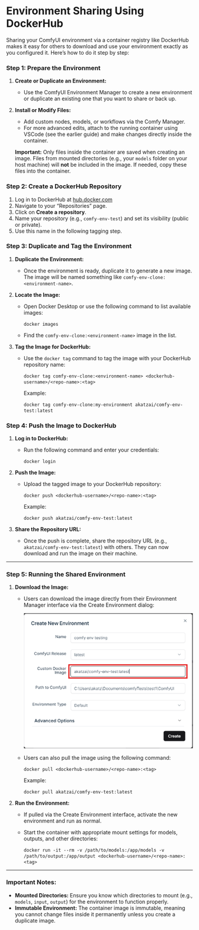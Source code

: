 # **Environment Sharing Using DockerHub**

Sharing your ComfyUI environment via a container registry like DockerHub makes it easy for others to download and use your environment exactly as you configured it. Here’s how to do it step by step:

### **Step 1: Prepare the Environment**

1. **Create or Duplicate an Environment:**
    - Use the ComfyUI Environment Manager to create a new environment or duplicate an existing one that you want to share or back up.
2. **Install or Modify Files:**
    - Add custom nodes, models, or workflows via the Comfy Manager.
    - For more advanced edits, attach to the running container using VSCode (see the earlier guide) and make changes directly inside the container.
    
    **Important:** Only files inside the container are saved when creating an image. Files from mounted directories (e.g., your `models` folder on your host machine) will **not** be included in the image. If needed, copy these files into the container.
    

### **Step 2: Create a DockerHub Repository**

1. Log in to DockerHub at [hub.docker.com](https://hub.docker.com/)
2. Navigate to your “Repositories” page.
3. Click on **Create a repository**.
4. Name your repository (e.g., `comfy-env-test`) and set its visibility (public or private).
5. Use this name in the following tagging step.

### **Step 3: Duplicate and Tag the Environment**

1. **Duplicate the Environment:**
    - Once the environment is ready, duplicate it to generate a new image. The image will be named something like `comfy-env-clone:<environment-name>`.
2. **Locate the Image:**
    - Open Docker Desktop or use the following command to list available images:
        
        ```
        docker images
        ```
    
    - Find the `comfy-env-clone:<environment-name>` image in the list.

3. **Tag the Image for DockerHub:**
    - Use the `docker tag` command to tag the image with your DockerHub repository name:
        
        ```
        docker tag comfy-env-clone:<environment-name> <dockerhub-username>/<repo-name>:<tag>
        ```
        
        Example:
        
        ```
        docker tag comfy-env-clone:my-environment akatzai/comfy-env-test:latest
        ```
        

### **Step 4: Push the Image to DockerHub**

1. **Log in to DockerHub:**
    - Run the following command and enter your credentials:
        
        ```
        docker login
        ```
        
2. **Push the Image:**
    - Upload the tagged image to your DockerHub repository:
        
        ```
        docker push <dockerhub-username>/<repo-name>:<tag>
        ```
        
        Example:
        
        ```
        docker push akatzai/comfy-env-test:latest
        ```
        
3. **Share the Repository URL:**
    - Once the push is complete, share the repository URL (e.g., `akatzai/comfy-env-test:latest`) with others. They can now download and run the image on their machine.

---

### **Step 5: Running the Shared Environment**

1. **Download the Image:**
    - Users can download the image directly from their Environment Manager interface via the Create Environment dialog:
        
        ![Create Environment](assets/runSharedEnv.png)
        
    - Users can also pull the image using the following command:
        
        ```
        docker pull <dockerhub-username>/<repo-name>:<tag>
        ```
        
        Example:
        
        ```
        docker pull akatzai/comfy-env-test:latest
        ```
        
2. **Run the Environment:**
    - If pulled via the Create Environment interface, activate the new environment and run as normal.
    - Start the container with appropriate mount settings for models, outputs, and other directories:
        
        ```
        docker run -it --rm -v /path/to/models:/app/models -v /path/to/output:/app/output <dockerhub-username>/<repo-name>:<tag>
        ```
        

---

### **Important Notes:**

- **Mounted Directories:** Ensure you know which directories to mount (e.g., `models`, `input`, `output`) for the environment to function properly.
- **Immutable Environment:** The container image is immutable, meaning you cannot change files inside it permanently unless you create a duplicate image.